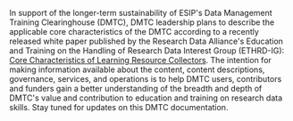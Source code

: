 In support of the longer-term sustainability of ESIP's Data Management Training Clearinghouse (DMTC), DMTC leadership plans to describe the applicable core characteristics of the DMTC according to a recently released white paper published by the Research Data Alliance's Education and Training on the Handling of Research Data Interest Group (ETHRD-IG):  [Core Characteristics of Learning Resource Collectors](https://doi.org/10.15497/RDA00072).  The intention for making  information available about the content, content descriptions, governance, services, and operations is to help DMTC users, contributors and funders gain a better understanding of the breadth and depth of DMTC's value and contribution to education and training on research data skills.  Stay tuned for updates on this DMTC documentation.
